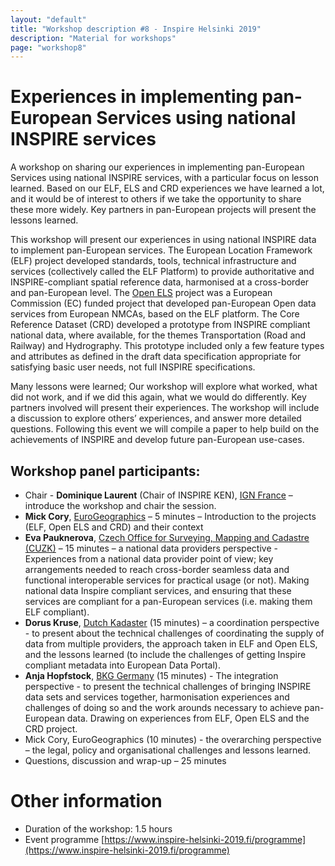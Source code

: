```yaml
---
layout: "default"
title: "Workshop description #8 - Inspire Helsinki 2019"
description: "Material for workshops"
page: "workshop8"
---
```

# Experiences in implementing pan-European Services using national INSPIRE services

A workshop on sharing our experiences in implementing pan-European Services using national INSPIRE services, with a particular focus on lesson learned. Based on our ELF, ELS and CRD experiences we have learned a lot, and it would be of interest to others if we take the opportunity to share these more widely. Key partners in pan-European projects will present the lessons learned. 

This workshop will present our experiences in using national INSPIRE data to implement pan-European services.  The European Location Framework (ELF) project developed standards, tools, technical infrastructure and services (collectively called the ELF Platform) to provide authoritative and INSPIRE-compliant spatial reference data, harmonised at a cross-border and pan-European level. The [Open ELS](https://openels.eu/) project was a European Commission (EC) funded project that developed pan-European Open data services from European NMCAs, based on the ELF platform.  The Core Reference Dataset (CRD) developed a prototype from INSPIRE compliant national data, where available, for the themes Transportation (Road and Railway) and Hydrography. This prototype included only a few feature types and attributes as defined in the draft data specification appropriate for satisfying basic user needs, not full INSPIRE specifications. 

Many lessons were learned; Our workshop will explore what worked, what did not work, and if we did this again, what we would do differently. Key partners involved will present their experiences.
The workshop will include a discussion to explore others’ experiences, and answer more detailed questions. Following this event we will compile a paper to help build on the achievements of INSPIRE and develop future pan-European use-cases.

## Workshop panel participants:

* Chair - **Dominique Laurent** (Chair of INSPIRE KEN), [IGN France](http://www.ign.fr/) – introduce the workshop and chair the session.
* **Mick Cory**, [EuroGeographics](https://eurogeographics.org/) – 5 minutes – Introduction to the projects (ELF, Open ELS and CRD) and their context 
* **Eva Pauknerova**, [Czech Office for Surveying, Mapping and Cadastre (CUZK)](https://www.cuzk.cz/en) – 15 minutes – a national data providers perspective - Experiences from a national data provider point of view; key arrangements needed to reach cross-border seamless data and functional interoperable services for practical usage (or not).  Making national data Inspire compliant services, and ensuring that these services are compliant for a pan-European services (i.e. making them ELF compliant). 
* **Dorus Kruse**, [Dutch Kadaster](https://www.kadaster.nl/about-us) (15 minutes) – a coordination perspective - to present about the technical challenges of coordinating the supply of data from multiple providers, the approach taken in ELF and Open ELS, and the lessons learned (to include the challenges of getting Inspire compliant metadata into European Data Portal).
* **Anja Hopfstock**, [BKG Germany](https://www.bkg.bund.de/EN/Home/home.html) (15 minutes) - The integration perspective - to present the technical challenges of bringing INSPIRE data sets and services together, harmonisation experiences and challenges of doing so and the work arounds necessary to achieve pan-European data.  Drawing on experiences from ELF, Open ELS and the CRD project.
* Mick Cory, EuroGeographics (10 minutes) - the overarching perspective – the legal, policy and organisational challenges and lessons learned.
* Questions, discussion and wrap-up – 25 minutes


# Other information

* Duration of the workshop: 1.5 hours
* Event programme [https://www.inspire-helsinki-2019.fi/programme](https://www.inspire-helsinki-2019.fi/programme)
